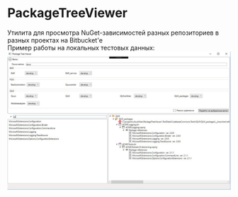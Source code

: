 # PackageTreeViewer
Утилита для просмотра NuGet-зависимостей разных репозиториев в разных проектах на Bitbucket'е
<br/>
Пример работы на локальных тестовых данных:
![Image alt](https://github.com/plankalkulist/PackageTreeViewer/blob/master/IMG_0079.jpg)
